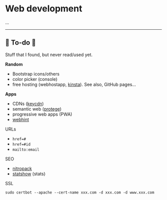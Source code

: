 # Web development

...

<hr class="sep-both">

## 👻 To-do 👻

Stuff that I found, but never read/used yet.

<div class="row row-cols-md-2"><div>

**Random**

* Bootstrap icons/others
* color picker (console)
* free hosting (webhostapp, [kinsta](https://kinsta.com/)). See also, GitHub pages...

**Apps**

* CDNs ([keycdn](https://www.keycdn.com/))
* semantic web ([protege](https://protege.stanford.edu/))
* progressive web apps (PWA)
* [webhint](https://webhint.io/)
</div><div>

URLs

* `href=#`
* `href=#id`
* `mailto:email`

SEO

* [nitropack](https://nitropack.io/)
* [statshow](https://www.statshow.com/) (stats)

SSL

```
sudo certbot --apache --cert-name xxx.com -d xxx.com -d www.xxx.com
```
</div></div>